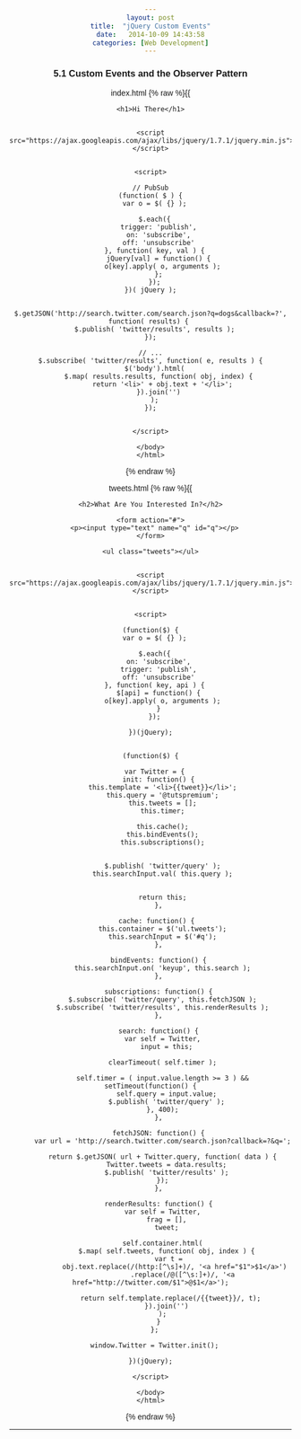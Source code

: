 ```yaml
---
layout: post
title:  "jQuery Custom Events"
date:   2014-10-09 14:43:58
categories: [Web Development]
---
```



### 5.1 Custom Events and the Observer Pattern
index.html
{% raw %}{{
    <!doctype html>
    <html>
    <head>
      <meta charset=utf-8>
      <title>Custom Events</title>
    </head>
    <body>

    <h1>Hi There</h1>


    <script src="https://ajax.googleapis.com/ajax/libs/jquery/1.7.1/jquery.min.js"></script>


    <script>
      
    // PubSub
    (function( $ ) {
      var o = $( {} );

      $.each({
        trigger: 'publish',
        on: 'subscribe',
        off: 'unsubscribe'
      }, function( key, val ) {
        jQuery[val] = function() {
          o[key].apply( o, arguments );
        };
      });
    })( jQuery );


    $.getJSON('http://search.twitter.com/search.json?q=dogs&callback=?', function( results) { 
      $.publish( 'twitter/results', results );
    });

    // ...
    $.subscribe( 'twitter/results', function( e, results ) {
      $('body').html(
        $.map( results.results, function( obj, index) {
          return '<li>' + obj.text + '</li>';
        }).join('')
      );
    });


    </script>

    </body>
    </html>

{% endraw %}

tweets.html
{% raw %}{{
    <!doctype html>
    <html>
    <head>
      <meta charset=utf-8>
      <title>Custom Events</title>
      <style>
      body { width: 600px; margin: auto; font-family: sans-serif; text-align: center; }
      li { text-align: left; padding-bottom: 1em; }
      </style>
    </head>
    <body>

    <h2>What Are You Interested In?</h2>

    <form action="#">
      <p><input type="text" name="q" id="q"></p>
    </form>

    <ul class="tweets"></ul>


    <script src="https://ajax.googleapis.com/ajax/libs/jquery/1.7.1/jquery.min.js"></script>


    <script>

    (function($) {
      var o = $( {} );

      $.each({
        on: 'subscribe',
        trigger: 'publish',
        off: 'unsubscribe'
      }, function( key, api ) {
        $[api] = function() {
          o[key].apply( o, arguments );
        }
      });

    })(jQuery);


    (function($) {
        
      var Twitter = {
        init: function() {
          this.template = '<li>{{tweet}}</li>';
          this.query = '@tutspremium';
          this.tweets = [];
          this.timer;

          this.cache();
          this.bindEvents();
          this.subscriptions();


          $.publish( 'twitter/query' );
          this.searchInput.val( this.query );


          return this;
        },

        cache: function() { 
          this.container = $('ul.tweets');
          this.searchInput = $('#q');
        },

        bindEvents: function() {
          this.searchInput.on( 'keyup', this.search );
        },

        subscriptions: function() {
          $.subscribe( 'twitter/query', this.fetchJSON );
          $.subscribe( 'twitter/results', this.renderResults );
        },

        search: function() {
          var self = Twitter,
            input = this;

          clearTimeout( self.timer );

          self.timer = ( input.value.length >= 3 ) && setTimeout(function() {
            self.query = input.value;
            $.publish( 'twitter/query' );
          }, 400);
        },

        fetchJSON: function() {
          var url = 'http://search.twitter.com/search.json?callback=?&q=';

          return $.getJSON( url + Twitter.query, function( data ) {
            Twitter.tweets = data.results;
            $.publish( 'twitter/results' );
          });
        },

        renderResults: function() {
          var self = Twitter,
            frag = [],
            tweet;

          self.container.html(
            $.map( self.tweets, function( obj, index ) {
              var t = 
                obj.text.replace(/(http:[^\s]+)/, '<a href="$1">$1</a>')
                    .replace(/@([^\s:]+)/, '<a href="http://twitter.com/$1">@$1</a>');

              return self.template.replace(/{{tweet}}/, t);
            }).join('')
          );
        }
      };

      window.Twitter = Twitter.init();

    })(jQuery);

    </script>

    </body>
    </html>
{% endraw %}

---



